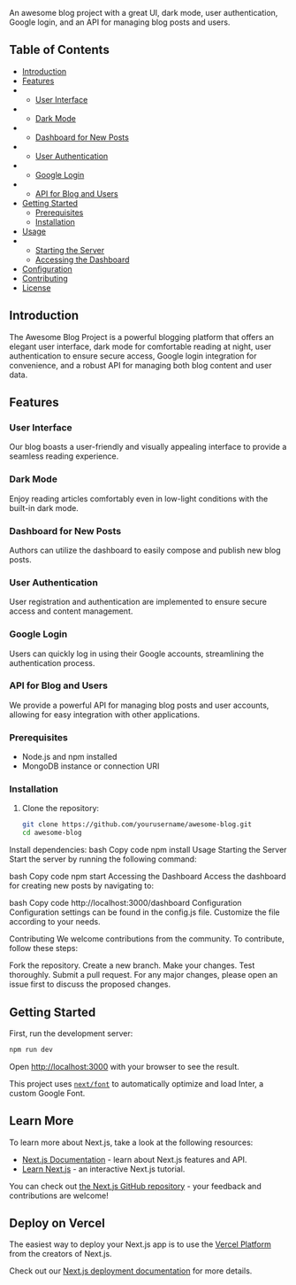 
An awesome blog project with a great UI, dark mode, user authentication, Google login, and an API for managing blog posts and users.

## Table of Contents

- [Introduction](#introduction)
- [Features](#features)
- - [User Interface](#user-interface)
- - [Dark Mode](#dark-mode)
- - [Dashboard for New Posts](#dashboard-for-new-posts)
- - [User Authentication](#user-authentication)
- - [Google Login](#google-login)
- - [API for Blog and Users](#api-for-blog-and-users)
- [Getting Started](#getting-started)
  - [Prerequisites](#prerequisites)
  - [Installation](#installation)
- [Usage](#usage)
- - [Starting the Server](#starting-the-server)
  - [Accessing the Dashboard](#accessing-the-dashboard)
- [Configuration](#configuration)
- [Contributing](#contributing)
- [License](#license)

## Introduction

The Awesome Blog Project is a powerful blogging platform that offers an elegant user interface, dark mode for comfortable reading at night, user authentication to ensure secure access, Google login integration for convenience, and a robust API for managing both blog content and user data.

## Features

### User Interface

Our blog boasts a user-friendly and visually appealing interface to provide a seamless reading experience.

### Dark Mode

Enjoy reading articles comfortably even in low-light conditions with the built-in dark mode.

### Dashboard for New Posts

Authors can utilize the dashboard to easily compose and publish new blog posts.

### User Authentication

User registration and authentication are implemented to ensure secure access and content management.

### Google Login

Users can quickly log in using their Google accounts, streamlining the authentication process.

### API for Blog and Users

We provide a powerful API for managing blog posts and user accounts, allowing for easy integration with other applications.


### Prerequisites

- Node.js and npm installed
- MongoDB instance or connection URI

### Installation

1. Clone the repository:
   ```bash
   git clone https://github.com/yourusername/awesome-blog.git
   cd awesome-blog
Install dependencies:
bash
Copy code
npm install
Usage
Starting the Server
Start the server by running the following command:

bash
Copy code
npm start
Accessing the Dashboard
Access the dashboard for creating new posts by navigating to:

bash
Copy code
http://localhost:3000/dashboard
Configuration
Configuration settings can be found in the config.js file. Customize the file according to your needs.

Contributing
We welcome contributions from the community. To contribute, follow these steps:

Fork the repository.
Create a new branch.
Make your changes.
Test thoroughly.
Submit a pull request.
For any major changes, please open an issue first to discuss the proposed changes.

## Getting Started

First, run the development server:

```bash
npm run dev

```

Open [http://localhost:3000](http://localhost:3000) with your browser to see the result.

This project uses [`next/font`](https://nextjs.org/docs/basic-features/font-optimization) to automatically optimize and load Inter, a custom Google Font.

## Learn More

To learn more about Next.js, take a look at the following resources:

- [Next.js Documentation](https://nextjs.org/docs) - learn about Next.js features and API.
- [Learn Next.js](https://nextjs.org/learn) - an interactive Next.js tutorial.

You can check out [the Next.js GitHub repository](https://github.com/vercel/next.js/) - your feedback and contributions are welcome!

## Deploy on Vercel

The easiest way to deploy your Next.js app is to use the [Vercel Platform](https://vercel.com/new?utm_medium=default-template&filter=next.js&utm_source=create-next-app&utm_campaign=create-next-app-readme) from the creators of Next.js.

Check out our [Next.js deployment documentation](https://nextjs.org/docs/deployment) for more details.
